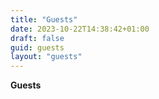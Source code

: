 ```yaml
---
title: "Guests"
date: 2023-10-22T14:38:42+01:00
draft: false
guid: guests
layout: "guests"
---
```


**Guests**

